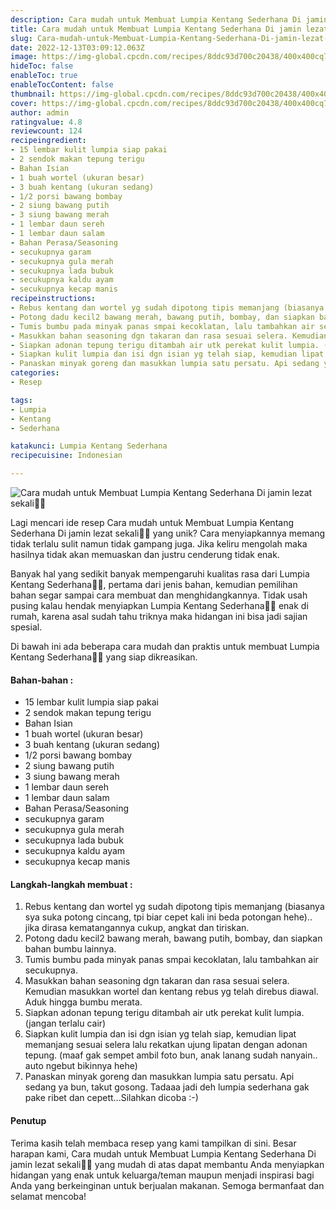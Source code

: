 ```yaml
---
description: Cara mudah untuk Membuat Lumpia Kentang Sederhana Di jamin lezat sekali"
title: Cara mudah untuk Membuat Lumpia Kentang Sederhana Di jamin lezat sekali
slug: Cara-mudah-untuk-Membuat-Lumpia-Kentang-Sederhana-Di-jamin-lezat-sekali
date: 2022-12-13T03:09:12.063Z
image: https://img-global.cpcdn.com/recipes/8ddc93d700c20438/400x400cq70/photo.jpg
hideToc: false
enableToc: true
enableTocContent: false
thumbnail: https://img-global.cpcdn.com/recipes/8ddc93d700c20438/400x400cq70/photo.jpg
cover: https://img-global.cpcdn.com/recipes/8ddc93d700c20438/400x400cq70/photo.jpg
author: admin
ratingvalue: 4.8
reviewcount: 124
recipeingredient:
- 15 lembar kulit lumpia siap pakai
- 2 sendok makan tepung terigu
- Bahan Isian
- 1 buah wortel (ukuran besar)
- 3 buah kentang (ukuran sedang)
- 1/2 porsi bawang bombay
- 2 siung bawang putih
- 3 siung bawang merah
- 1 lembar daun sereh
- 1 lembar daun salam
- Bahan Perasa/Seasoning
- secukupnya garam
- secukupnya gula merah
- secukupnya lada bubuk
- secukupnya kaldu ayam
- secukupnya kecap manis
recipeinstructions:
- Rebus kentang dan wortel yg sudah dipotong tipis memanjang (biasanya sya suka potong cincang, tpi biar cepet kali ini beda potongan hehe).. jika dirasa kematangannya cukup, angkat dan tiriskan.
- Potong dadu kecil2 bawang merah, bawang putih, bombay, dan siapkan bahan bumbu lainnya.
- Tumis bumbu pada minyak panas smpai kecoklatan, lalu tambahkan air secukupnya.
- Masukkan bahan seasoning dgn takaran dan rasa sesuai selera. Kemudian masukkan wortel dan kentang rebus yg telah direbus diawal. Aduk hingga bumbu merata.
- Siapkan adonan tepung terigu ditambah air utk perekat kulit lumpia. (jangan terlalu cair)
- Siapkan kulit lumpia dan isi dgn isian yg telah siap, kemudian lipat memanjang sesuai selera lalu rekatkan ujung lipatan dengan adonan tepung. (maaf gak sempet ambil foto bun, anak lanang sudah nanyain.. auto ngebut bikinnya hehe)
- Panaskan minyak goreng dan masukkan lumpia satu persatu. Api sedang ya bun, takut gosong. Tadaaa jadi deh lumpia sederhana gak pake ribet dan cepett...Silahkan dicoba :-)
categories:
- Resep

tags:
- Lumpia
- Kentang
- Sederhana

katakunci: Lumpia Kentang Sederhana
recipecuisine: Indonesian

---
```


![Cara mudah untuk Membuat Lumpia Kentang Sederhana Di jamin lezat sekali👩‍🍳](https://img-global.cpcdn.com/recipes/8ddc93d700c20438/400x400cq70/photo.jpg)

Lagi mencari ide resep Cara mudah untuk Membuat Lumpia Kentang Sederhana Di jamin lezat sekali👩‍🍳 yang unik? Cara menyiapkannya memang tidak terlalu sulit namun tidak gampang juga. Jika keliru mengolah maka hasilnya tidak akan memuaskan dan justru cenderung tidak enak.

Banyak hal yang sedikit banyak mempengaruhi kualitas rasa dari Lumpia Kentang Sederhana👩‍🍳, pertama dari jenis bahan, kemudian pemilihan bahan segar sampai cara membuat dan menghidangkannya. Tidak usah pusing kalau hendak menyiapkan Lumpia Kentang Sederhana👩‍🍳 enak di rumah, karena asal sudah tahu triknya maka hidangan ini bisa jadi sajian spesial.

Di bawah ini ada beberapa cara mudah dan praktis untuk membuat Lumpia Kentang Sederhana👩‍🍳 yang siap dikreasikan.

<!--inarticleads1-->

#### Bahan-bahan :

- 15 lembar kulit lumpia siap pakai
- 2 sendok makan tepung terigu
- Bahan Isian
- 1 buah wortel (ukuran besar)
- 3 buah kentang (ukuran sedang)
- 1/2 porsi bawang bombay
- 2 siung bawang putih
- 3 siung bawang merah
- 1 lembar daun sereh
- 1 lembar daun salam
- Bahan Perasa/Seasoning
- secukupnya garam
- secukupnya gula merah
- secukupnya lada bubuk
- secukupnya kaldu ayam
- secukupnya kecap manis

<!--inarticleads2-->

#### Langkah-langkah membuat :

1. Rebus kentang dan wortel yg sudah dipotong tipis memanjang (biasanya sya suka potong cincang, tpi biar cepet kali ini beda potongan hehe).. jika dirasa kematangannya cukup, angkat dan tiriskan.
1. Potong dadu kecil2 bawang merah, bawang putih, bombay, dan siapkan bahan bumbu lainnya.
1. Tumis bumbu pada minyak panas smpai kecoklatan, lalu tambahkan air secukupnya.
1. Masukkan bahan seasoning dgn takaran dan rasa sesuai selera. Kemudian masukkan wortel dan kentang rebus yg telah direbus diawal. Aduk hingga bumbu merata.
1. Siapkan adonan tepung terigu ditambah air utk perekat kulit lumpia. (jangan terlalu cair)
1. Siapkan kulit lumpia dan isi dgn isian yg telah siap, kemudian lipat memanjang sesuai selera lalu rekatkan ujung lipatan dengan adonan tepung. (maaf gak sempet ambil foto bun, anak lanang sudah nanyain.. auto ngebut bikinnya hehe)
1. Panaskan minyak goreng dan masukkan lumpia satu persatu. Api sedang ya bun, takut gosong. Tadaaa jadi deh lumpia sederhana gak pake ribet dan cepett...Silahkan dicoba :-)

#### Penutup

Terima kasih telah membaca resep yang kami tampilkan di sini. Besar harapan kami, Cara mudah untuk Membuat Lumpia Kentang Sederhana Di jamin lezat sekali👩‍🍳 yang mudah di atas dapat membantu Anda menyiapkan hidangan yang enak untuk keluarga/teman maupun menjadi inspirasi bagi Anda yang berkeinginan untuk berjualan makanan. Semoga bermanfaat dan selamat mencoba!